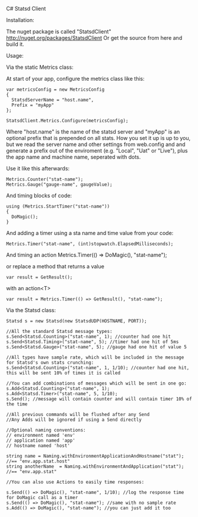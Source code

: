 C# Statsd Client

Installation: 

The nuget package is  called "StatsdClient" http://nuget.org/packages/StatsdClient
Or get the source from here and build it.

Usage:

Via the static Metrics class:

At start of your app, configure the metrics class like this:

    var metricsConfig = new MetricsConfig
    {
      StatsdServerName = "host.name",
      Prefix = "myApp"
    };
    
    StatsdClient.Metrics.Configure(metricsConfig);
		
Where "host.name" is the name of the statsd server and "myApp" is an optional prefix that is prepended on all stats. How you set it up is up to you, but we read the server name and other settings from web.config and and generate a prefix out of the enviroment (e.g. "Local", "Uat" or "Live"), plus the app name and machine name, seperated with dots. 

Use it like this afterwards:

    Metrics.Counter("stat-name");
    Metrics.Gauge("gauge-name", gaugeValue);
  
 And timing blocks of code:
 
    using (Metrics.StartTimer("stat-name"))
    {
      DoMagic();
    }

And adding a timer using a sta name and time value from your code:

    Metrics.Timer("stat-name", (int)stopwatch.ElapsedMilliseconds);
	
And timing an action
    Metrics.Timer(() => DoMagic(), "stat-name");

or replace a method that returns a value

    var result = GetResult();

with an action&lt;T&gt;

    var result = Metrics.Timer(() => GetResult(), "stat-name"); 

Via the Statsd class:

    Statsd s = new Statsd(new StatsdUDP(HOSTNAME, PORT));

    //All the standard Statsd message types:
    s.Send<Statsd.Counting>("stat-name", 1); //counter had one hit
    s.Send<Statsd.Timing>("stat-name", 5); //timer had one hit of 5ms
    s.Send<Statsd.Gauge>("stat-name", 5); //gauge had one hit of value 5
    
    //All types have sample rate, which will be included in the message for Statsd's own stats crunching:
    s.Send<Statsd.Counting>("stat-name", 1, 1/10); //counter had one hit, this will be sent 10% of times it is called

    //You can add combinations of messages which will be sent in one go:
    s.Add<Statsd.Counting>("stat-name", 1);
    s.Add<Statsd.Timer>("stat-name", 5, 1/10);
    s.Send(); //message will contain counter and will contain timer 10% of the time
    
    //All previous commands will be flushed after any Send
    //Any Adds will be ignored if using a Send directly
    
    //Optional naming conventions:
    // environment named 'env'
    // application named 'app'
    // hostname named 'host'

    string name = Naming.withEnvironmentApplicationAndHostname("stat"); //== "env.app.stat.host"
    string anotherName  = Naming.withEnvironmentAndApplication("stat"); //== "env.app.stat"

    //You can also use Actions to easily time responses:

    s.Send(() => DoMagic(), "stat-name", 1/10); //log the response time for DoMagic call as a timer
    s.Send(() => DoMagic(), "stat-name"); //same with no sample rate
    s.Add(() => DoMagic(), "stat-name"); //you can just add it too
